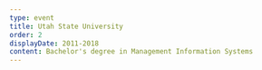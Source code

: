 ```yaml
---
type: event
title: Utah State University
order: 2
displayDate: 2011-2018
content: Bachelor's degree in Management Information Systems
---
```

